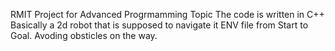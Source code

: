 RMIT Project for Advanced Progrmamming Topic 
The code is written in C++ 
Basically a 2d robot that is supposed to navigate it ENV file from Start to Goal. Avoding obsticles on the way. 
